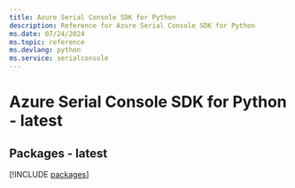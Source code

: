 ```yaml
---
title: Azure Serial Console SDK for Python
description: Reference for Azure Serial Console SDK for Python
ms.date: 07/24/2024
ms.topic: reference
ms.devlang: python
ms.service: serialconsole
---
```

# Azure Serial Console SDK for Python - latest
## Packages - latest
[!INCLUDE [packages](serial-console-index.md)]